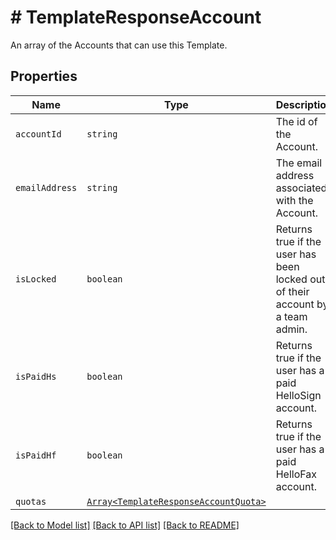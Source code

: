 # # TemplateResponseAccount

An array of the Accounts that can use this Template.

## Properties

Name | Type | Description | Notes
------------ | ------------- | ------------- | -------------
| `accountId` | ```string``` |  The id of the Account.  |  |
| `emailAddress` | ```string``` |  The email address associated with the Account.  |  |
| `isLocked` | ```boolean``` |  Returns true if the user has been locked out of their account by a team admin.  |  |
| `isPaidHs` | ```boolean``` |  Returns true if the user has a paid HelloSign account.  |  |
| `isPaidHf` | ```boolean``` |  Returns true if the user has a paid HelloFax account.  |  |
| `quotas` | [```Array<TemplateResponseAccountQuota>```](TemplateResponseAccountQuota.md) |    |  |

[[Back to Model list]](../../README.md#models) [[Back to API list]](../../README.md#endpoints) [[Back to README]](../../README.md)
